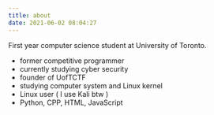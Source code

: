 ```yaml
---
title: about
date: 2021-06-02 08:04:27
---
```

First year computer science student at University of Toronto.
- former competitive programmer
- currently studying cyber security
- founder of UofTCTF
- studying computer system and Linux kernel
- Linux user ( I use Kali btw )
- Python, CPP, HTML, JavaScript
